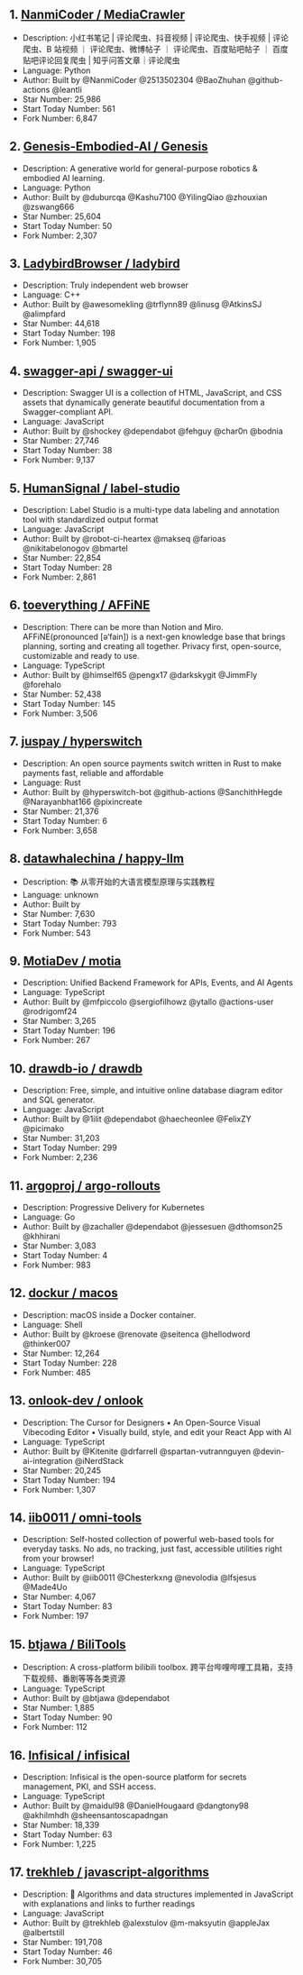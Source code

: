 ## 1. [NanmiCoder / MediaCrawler](https://github.com/NanmiCoder/MediaCrawler)
- Description: 小红书笔记 | 评论爬虫、抖音视频 | 评论爬虫、快手视频 | 评论爬虫、B 站视频 ｜ 评论爬虫、微博帖子 ｜ 评论爬虫、百度贴吧帖子 ｜ 百度贴吧评论回复爬虫 | 知乎问答文章｜评论爬虫
- Language: Python
- Author: Built by @NanmiCoder @2513502304 @BaoZhuhan @github-actions @leantli
- Star Number: 25,986
- Start Today Number: 561
- Fork Number: 6,847

## 2. [Genesis-Embodied-AI / Genesis](https://github.com/Genesis-Embodied-AI/Genesis)
- Description: A generative world for general-purpose robotics & embodied AI learning.
- Language: Python
- Author: Built by @duburcqa @Kashu7100 @YilingQiao @zhouxian @zswang666
- Star Number: 25,604
- Start Today Number: 50
- Fork Number: 2,307

## 3. [LadybirdBrowser / ladybird](https://github.com/LadybirdBrowser/ladybird)
- Description: Truly independent web browser
- Language: C++
- Author: Built by @awesomekling @trflynn89 @linusg @AtkinsSJ @alimpfard
- Star Number: 44,618
- Start Today Number: 198
- Fork Number: 1,905

## 4. [swagger-api / swagger-ui](https://github.com/swagger-api/swagger-ui)
- Description: Swagger UI is a collection of HTML, JavaScript, and CSS assets that dynamically generate beautiful documentation from a Swagger-compliant API.
- Language: JavaScript
- Author: Built by @shockey @dependabot @fehguy @char0n @bodnia
- Star Number: 27,746
- Start Today Number: 38
- Fork Number: 9,137

## 5. [HumanSignal / label-studio](https://github.com/HumanSignal/label-studio)
- Description: Label Studio is a multi-type data labeling and annotation tool with standardized output format
- Language: JavaScript
- Author: Built by @robot-ci-heartex @makseq @farioas @nikitabelonogov @bmartel
- Star Number: 22,854
- Start Today Number: 28
- Fork Number: 2,861

## 6. [toeverything / AFFiNE](https://github.com/toeverything/AFFiNE)
- Description: There can be more than Notion and Miro. AFFiNE(pronounced [ə‘fain]) is a next-gen knowledge base that brings planning, sorting and creating all together. Privacy first, open-source, customizable and ready to use.
- Language: TypeScript
- Author: Built by @himself65 @pengx17 @darkskygit @JimmFly @forehalo
- Star Number: 52,438
- Start Today Number: 145
- Fork Number: 3,506

## 7. [juspay / hyperswitch](https://github.com/juspay/hyperswitch)
- Description: An open source payments switch written in Rust to make payments fast, reliable and affordable
- Language: Rust
- Author: Built by @hyperswitch-bot @github-actions @SanchithHegde @Narayanbhat166 @pixincreate
- Star Number: 21,376
- Start Today Number: 6
- Fork Number: 3,658

## 8. [datawhalechina / happy-llm](https://github.com/datawhalechina/happy-llm)
- Description: 📚 从零开始的大语言模型原理与实践教程
- Language: unknown
- Author: Built by 
- Star Number: 7,630
- Start Today Number: 793
- Fork Number: 543

## 9. [MotiaDev / motia](https://github.com/MotiaDev/motia)
- Description: Unified Backend Framework for APIs, Events, and AI Agents
- Language: TypeScript
- Author: Built by @mfpiccolo @sergiofilhowz @ytallo @actions-user @rodrigomf24
- Star Number: 3,265
- Start Today Number: 196
- Fork Number: 267

## 10. [drawdb-io / drawdb](https://github.com/drawdb-io/drawdb)
- Description: Free, simple, and intuitive online database diagram editor and SQL generator.
- Language: JavaScript
- Author: Built by @1ilit @dependabot @haecheonlee @FelixZY @picimako
- Star Number: 31,203
- Start Today Number: 299
- Fork Number: 2,236

## 11. [argoproj / argo-rollouts](https://github.com/argoproj/argo-rollouts)
- Description: Progressive Delivery for Kubernetes
- Language: Go
- Author: Built by @zachaller @dependabot @jessesuen @dthomson25 @khhirani
- Star Number: 3,083
- Start Today Number: 4
- Fork Number: 983

## 12. [dockur / macos](https://github.com/dockur/macos)
- Description: macOS inside a Docker container.
- Language: Shell
- Author: Built by @kroese @renovate @seitenca @hellodword @thinker007
- Star Number: 12,264
- Start Today Number: 228
- Fork Number: 485

## 13. [onlook-dev / onlook](https://github.com/onlook-dev/onlook)
- Description: The Cursor for Designers • An Open-Source Visual Vibecoding Editor • Visually build, style, and edit your React App with AI
- Language: TypeScript
- Author: Built by @Kitenite @drfarrell @spartan-vutrannguyen @devin-ai-integration @iNerdStack
- Star Number: 20,245
- Start Today Number: 194
- Fork Number: 1,307

## 14. [iib0011 / omni-tools](https://github.com/iib0011/omni-tools)
- Description: Self-hosted collection of powerful web-based tools for everyday tasks. No ads, no tracking, just fast, accessible utilities right from your browser!
- Language: TypeScript
- Author: Built by @iib0011 @Chesterkxng @nevolodia @lfsjesus @Made4Uo
- Star Number: 4,067
- Start Today Number: 83
- Fork Number: 197

## 15. [btjawa / BiliTools](https://github.com/btjawa/BiliTools)
- Description: A cross-platform bilibili toolbox. 跨平台哔哩哔哩工具箱，支持下载视频、番剧等等各类资源
- Language: TypeScript
- Author: Built by @btjawa @dependabot
- Star Number: 1,885
- Start Today Number: 90
- Fork Number: 112

## 16. [Infisical / infisical](https://github.com/Infisical/infisical)
- Description: Infisical is the open-source platform for secrets management, PKI, and SSH access.
- Language: TypeScript
- Author: Built by @maidul98 @DanielHougaard @dangtony98 @akhilmhdh @sheensantoscapadngan
- Star Number: 18,339
- Start Today Number: 63
- Fork Number: 1,225

## 17. [trekhleb / javascript-algorithms](https://github.com/trekhleb/javascript-algorithms)
- Description: 📝 Algorithms and data structures implemented in JavaScript with explanations and links to further readings
- Language: JavaScript
- Author: Built by @trekhleb @alexstulov @m-maksyutin @appleJax @albertstill
- Star Number: 191,708
- Start Today Number: 46
- Fork Number: 30,705